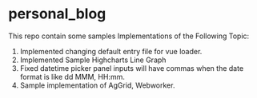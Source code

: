 # personal_blog

This repo contain some samples Implementations of the Following Topic:

1. Implemented changing default entry file for vue loader.
2. Implemented Sample Highcharts Line Graph
3. Fixed datetime picker panel inputs will have commas when the date format is like dd MMM, HH:mm.
4. Sample implementation of AgGrid, Webworker.
